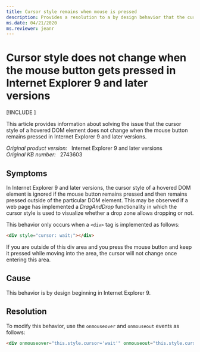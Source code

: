```yaml
---
title: Cursor style remains when mouse is pressed
description: Provides a resolution to a by design behavior that the cursor style not changing when the mouse button remains pressed in Internet Explorer 9 and later versions.
ms.date: 04/21/2020
ms.reviewer: jeanr
---
```

# Cursor style does not change when the mouse button gets pressed in Internet Explorer 9 and later versions

[!INCLUDE [](../../../includes/browsers-important.md)]

This article provides information about solving the issue that the cursor style of a hovered DOM element does not change when the mouse button remains pressed in Internet Explorer 9 and later versions.

_Original product version:_ &nbsp; Internet Explorer 9 and later versions  
_Original KB number:_ &nbsp; 2743603

## Symptoms

In Internet Explorer 9 and later versions, the cursor style of a hovered DOM element is ignored if the mouse button remains pressed and then remains pressed outside of the particular DOM element. This may be observed if a web page has implemented a *DragAndDrop* functionality in which the cursor style is used to visualize whether a drop zone allows dropping or not.

This behavior only occurs when a `<div>` tag is implemented as follows:

```html
<div style="cursor: wait;"></div>
```

If you are outside of this div area and you press the mouse button and keep it pressed while moving into the area, the cursor will not change once entering this area.

## Cause

This behavior is by design beginning in Internet Explorer 9.

## Resolution

To modify this behavior, use the `onmouseover` and `onmouseout` events as follows:

```html
<div onmouseover="this.style.cursor='wait'" onmouseout="this.style.cursor='pointer'" ></div>
```
